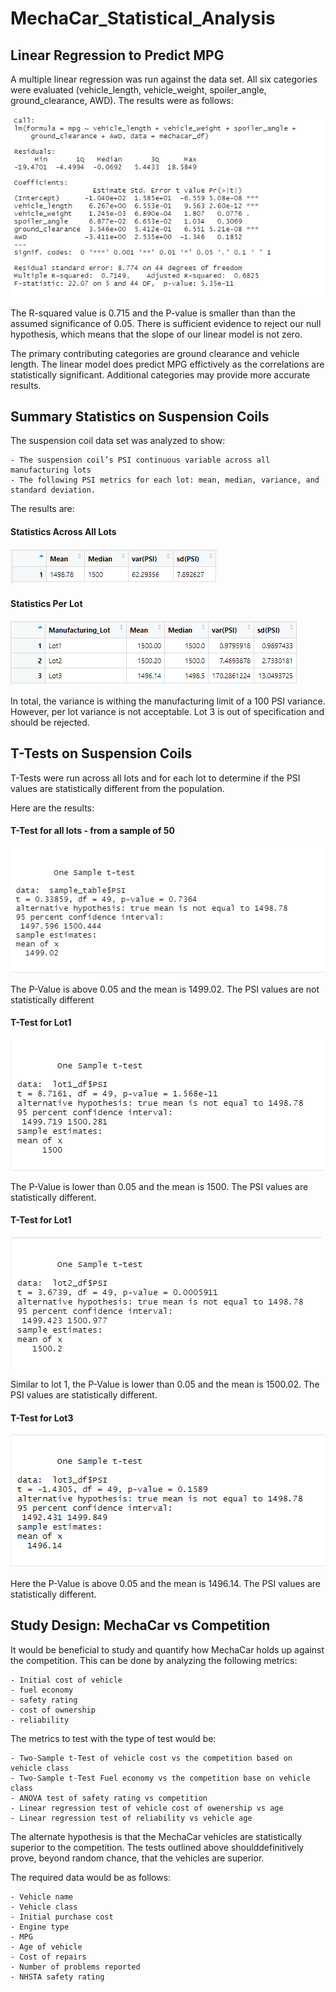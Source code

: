 # MechaCar_Statistical_Analysis
 
## Linear Regression to Predict MPG

A multiple linear regression was run against the data set. All six categories were evaluated (vehicle_length, vehicle_weight, spoiler_angle, ground_clearance, AWD). The results were as follows:

![Linear Regression MPG](/images/lin_regress_mpg.PNG)

The R-squared value is 0.715 and the P-value is smaller than than the assumed significance of 0.05. There is sufficient evidence to reject our null hypothesis, which means that the slope of our linear model is not zero.

The primary contributing categories are ground clearance and vehicle length. The linear model does predict MPG effictively as the correlations are statistically significant. Additional categories may provide more accurate results.

## Summary Statistics on Suspension Coils

The suspension coil data set was analyzed to show:

    - The suspension coil’s PSI continuous variable across all manufacturing lots
    - The following PSI metrics for each lot: mean, median, variance, and standard deviation.

The results are:
#### Statistics Across All Lots
![Stats Across Lots](/images/stats_across_lots.PNG)

#### Statistics Per Lot
![Stats Across Lots](/images/stats_per_lot.PNG)

In total, the variance is withing the manufacturing limit of a 100 PSI variance. However, per lot variance is not acceptable. Lot 3 is out of specification and should be rejected.

## T-Tests on Suspension Coils

T-Tests were run across all lots and for each lot to determine if the PSI values are statistically different from the population.

Here are the results:

#### T-Test for all lots - from a sample of 50
![Stats Across Lots](/images/ttest_all.PNG)

The P-Value is above 0.05 and the mean is 1499.02. The PSI values are not statistically different

#### T-Test for Lot1
![Stats Across Lots](/images/ttest_lot1.PNG)

The P-Value is lower than 0.05 and the mean is 1500. The PSI values are statistically different.

#### T-Test for Lot1
![Stats Across Lots](/images/ttest_lot2.PNG)

Similar to lot 1, the P-Value is lower than 0.05 and the mean is 1500.02. The PSI values are statistically different.

#### T-Test for Lot3
![Stats Across Lots](/images/ttest_lot3.PNG)

Here the P-Value is above 0.05 and the mean is 1496.14. The PSI values are statistically different.

## Study Design: MechaCar vs Competition

It would be beneficial to study and quantify how MechaCar holds up against the competition. This can be done by analyzing the following metrics:

    - Initial cost of vehicle
    - fuel economy
    - safety rating
    - cost of ownership
    - reliability

The metrics to test with the type of test would be:

    - Two-Sample t-Test of vehicle cost vs the competition based on vehicle class
    - Two-Sample t-Test Fuel economy vs the competition base on vehicle class
    - ANOVA test of safety rating vs competition
    - Linear regression test of vehicle cost of owenership vs age
    - Linear regression test of reliability vs vehicle age

The alternate hypothesis is that the MechaCar vehicles are statistically superior to the competition. The tests outlined above shoulddefinitively prove, beyond random chance, that the vehicles are superior. 

The required data would be as follows:

    - Vehicle name
    - Vehicle class
    - Initial purchase cost
    - Engine type
    - MPG
    - Age of vehicle
    - Cost of repairs
    - Number of problems reported
    - NHSTA safety rating